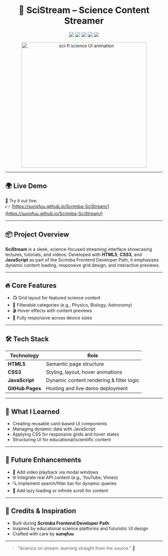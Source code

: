 <h1 align="center">🔬 SciStream – Science Content Streamer</h1>

<p align="center">
  <img src="https://img.shields.io/badge/Project-Type-Scrimba%20Frontend%20Path-blueviolet?style=for-the-badge" />
  <img src="https://img.shields.io/badge/Tech-JavaScript-F7DF1E?logo=javascript&logoColor=black&style=for-the-badge" />
  <img src="https://img.shields.io/badge/Style-CSS3-1572B6?logo=css3&logoColor=white&style=for-the-badge" />
  <img src="https://img.shields.io/badge/Markup-HTML5-E34F26?logo=html5&logoColor=white&style=for-the-badge" />
  <img src="https://img.shields.io/badge/Deployed-GitHub%20Pages-6e5494?logo=github&logoColor=white&style=for-the-badge" />
</p>

<p align="center">
  <img src="https://25.media.tumblr.com/66aa6bbcc0766c6b8b9c94ffc9d1629c/tumblr_mji8cbwQ921r34zhyo1_500.gif" width="400" alt="sci-fi science UI animation" />
</p>

---

## 🌍 Live Demo

🚀 Try it out live:  
👉 [https://sunqfuu.github.io/Scrimba-SciStream/](https://sunqfuu.github.io/Scrimba-SciStream/)

---

## 📦 Project Overview

**SciStream** is a sleek, science-focused streaming interface showcasing lectures, tutorials, and videos. Developed with **HTML5**, **CSS3**, and **JavaScript** as part of the Scrimba Frontend Developer Path, it emphasizes dynamic content loading, responsive grid design, and interactive previews.

---

## 🔥 Core Features

- 📺 Grid layout for featured science content
- 🧩 Filterable categories (e.g., Physics, Biology, Astronomy)
- 🎬 Hover effects with content previews
- 📱 Fully responsive across device sizes

---

## 🛠️ Tech Stack

| Technology       | Role                                     |
| ---------------- | ---------------------------------------- |
| **HTML5**        | Semantic page structure                  |
| **CSS3**         | Styling, layout, hover animations        |
| **JavaScript**   | Dynamic content rendering & filter logic |
| **GitHub Pages** | Hosting and live demo deployment         |

---

## 🧠 What I Learned

- Creating reusable card-based UI components
- Managing dynamic data with JavaScript
- Applying CSS for responsive grids and hover states
- Structuring UI for educational/scientific content

---

## 🚀 Future Enhancements

- 🎥 Add video playback via modal windows
- 🌐 Integrate real API content (e.g., YouTube, Vimeo)
- 🔍 Implement search/filter bar for dynamic queries
- 🌊 Add lazy loading or infinite scroll for content

---

## 🙌 Credits & Inspiration

- Built during **Scrimba Frontend Developer Path**
- Inspired by educational science platforms and futuristic UI design
- Crafted with care by **sunqfuu**

---

> “Science on stream: learning straight from the source.” 🚀
